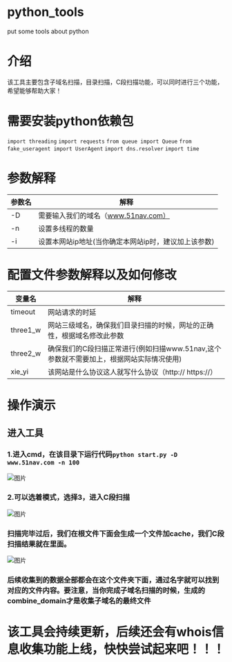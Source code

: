 # python_tools
put some tools about python
# 介绍
该工具主要包含子域名扫描，目录扫描，C段扫描功能，可以同时进行三个功能，希望能够帮助大家！
# 需要安装python依赖包
`import threading`
`import requests`
`from queue import Queue`
`from fake_useragent import UserAgent`
`import dns.resolver`
`import time`
# 参数解释
| 参数名 | 解释 |
| --- | --- |
| -D | 需要输入我们的域名（www.51nav.com）|
| -n | 设置多线程的数量 |
| -i | 设置本网站ip地址(当你确定本网站ip时，建议加上该参数) |
# 配置文件参数解释以及如何修改
| 变量名 | 解释 |
| --- | --- |
| timeout | 网站请求的时延 |
| three1_w | 网站三级域名，确保我们目录扫描的时候，网址的正确性，根据域名修改此参数 |
| three2_w | 确保我们的C段扫描正常进行(例如扫描www.51nav,这个参数就不需要加上，根据网站实际情况使用) |
| xie_yi | 该网站是什么协议这人就写什么协议（http://  https://） |
# 操作演示
## 进入工具
### 1.进入cmd，在该目录下运行代码`python start.py -D www.51nav.com -n 100`
![图片](https://user-images.githubusercontent.com/82155432/199540970-4a22a033-3057-4a8f-821d-ae2ac017ddc0.png)
### 2.可以选着模式，选择3，进入C段扫描
![图片](https://user-images.githubusercontent.com/82155432/199545177-177da314-b116-4528-8e72-657138a6b3f4.png)
### 扫描完毕过后，我们在根文件下面会生成一个文件加cache，我们C段扫描结果就在里面。
![图片](https://user-images.githubusercontent.com/82155432/199543150-4e4a1f52-17eb-436d-a810-9b76ed73fbb5.png)
### 后续收集到的数据全部都会在这个文件夹下面，通过名字就可以找到对应的文件内容。要注意，当你完成子域名扫描的时候，生成的combine_domain才是收集子域名的最终文件
# 该工具会持续更新，后续还会有whois信息收集功能上线，快快尝试起来吧！！！


